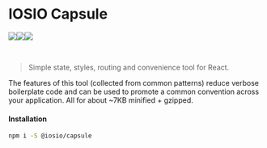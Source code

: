 # IOSIO Capsule
<img src="https://img.shields.io/circleci/project/github/iosio/capsule.svg?style=flat-square" /><img src="https://img.shields.io/npm/v/@iosio/capsule.svg?style=flat-square" /><img src="https://img.shields.io/bundlephobia/minzip/@iosio/capsule.svg?style=flat-square" />

<br/>

> Simple state, styles, routing and convenience tool for React.
 

The features of this tool (collected from common patterns) reduce
verbose boilerplate code and can be used to promote a common
convention across your application. All for about ~7KB minified + gzipped.


#### Installation 

```sh
npm i -S @iosio/capsule
```


